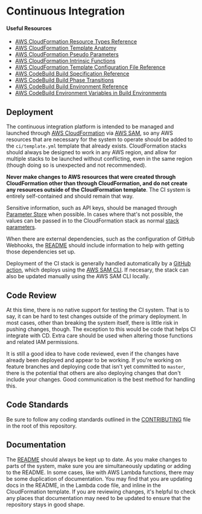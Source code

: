 # Continuous Integration

#### Useful Resources

- [AWS CloudFormation Resource Types Reference](https://docs.aws.amazon.com/AWSCloudFormation/latest/UserGuide/aws-template-resource-type-ref.html)
- [AWS CloudFormation Template Anatomy](https://docs.aws.amazon.com/AWSCloudFormation/latest/UserGuide/template-anatomy.html)
- [AWS CloudFormation Pseudo Parameters](https://docs.aws.amazon.com/AWSCloudFormation/latest/UserGuide/pseudo-parameter-reference.html)
- [AWS CloudFormation Intrinsic Functions](https://docs.aws.amazon.com/AWSCloudFormation/latest/UserGuide/intrinsic-function-reference.html)
- [AWS CloudFormation Template Configuration File Reference](https://docs.aws.amazon.com/AWSCloudFormation/latest/UserGuide/continuous-delivery-codepipeline-cfn-artifacts.html#d0e10050)
- [AWS CodeBuild Build Specification Reference](https://docs.aws.amazon.com/codebuild/latest/userguide/build-spec-ref.html)
- [AWS CodeBuild Build Phase Transitions](https://docs.aws.amazon.com/codebuild/latest/userguide/view-build-details.html#view-build-details-phases)
- [AWS CodeBuild Build Environment Reference](https://docs.aws.amazon.com/codebuild/latest/userguide/build-env-ref.html)
- [AWS CodeBuild Environment Variables in Build Environments](https://docs.aws.amazon.com/codebuild/latest/userguide/build-env-ref-env-vars.html)

## Deployment

The continuous integration platform is intended to be managed and launched through [AWS CloudFormation](https://aws.amazon.com/cloudformation/) via [AWS SAM](https://aws.amazon.com/serverless/sam/), so any AWS resources that are necessary for the system to operate should be added to the `ci/template.yml` template that already exists. CloudFormation stacks should always be designed to work in any AWS region, and allow for multiple stacks to be launched without conflicting, even in the same region (though doing so is unexpected and not recommended).

**Never make changes to AWS resources that were created through CloudFormation other than through CloudFormation, and do not create any resources outside of the CloudFormation template**. The CI system is entirely self-contained and should remain that way.

Sensitive information, such as API keys, should be managed through [Parameter Store](http://docs.aws.amazon.com/systems-manager/latest/userguide/systems-manager-paramstore.html) when possible. In cases where that's not possible, the values can be passed in to the CloudFormation stack as normal [stack parameters](http://docs.aws.amazon.com/AWSCloudFormation/latest/UserGuide/parameters-section-structure.html).

When there are external dependencies, such as the configuration of GitHub Webhooks, the [README](https://github.com/PRX/Infrastructure/blob/main/ci/README.md) should include information to help with getting those dependencies set up.

Deployment of the CI stack is generally handled automatically by a [GitHub action](https://github.com/PRX/Infrastructure/blob/main/.github/workflows/deploy-ci-stack.yml), which deploys using the [AWS SAM CLI](https://docs.aws.amazon.com/serverless-application-model/latest/developerguide/serverless-sam-reference.html#serverless-sam-cli). If necesary, the stack can also be updated manually using the AWS SAM CLI locally.

## Code Review

At this time, there is no native support for testing the CI system. That is to say, it can be hard to test changes outside of the primary deployment. In most cases, other than breaking the system itself, there is little risk in pushing changes, though. The exception to this would be code that helps CI integrate with CD. Extra care should be used when altering those functions and related IAM permissions.

It is still a good idea to have code reviewed, even if the changes have already been deployed and appear to be working. If you're working on feature branches and deploying code that isn't yet committed to `master`, there is the potential that others are also deploying changes that don't include your changes. Good communication is the best method for handling this.

## Code Standards

Be sure to follow any coding standards outlined in the [CONTRIBUTING](https://github.com/PRX/Infrastructure/blob/main/CONTRIBUTING.md) file in the root of this repository.

## Documentation

The [README](https://github.com/PRX/Infrastructure/blob/main/ci/README.md) should always be kept up to date. As you make changes to parts of the system, make sure you are simultaneously updating or adding to the README. In some cases, like with AWS Lambda functions, there may be some duplication of documentation. You may find that you are updating docs in the README, in the Lambda code file, and inline in the CloudFormation template. If you are reviewing changes, it's helpful to check any places that documentation may need to be updated to ensure that the repository stays in good shape.
